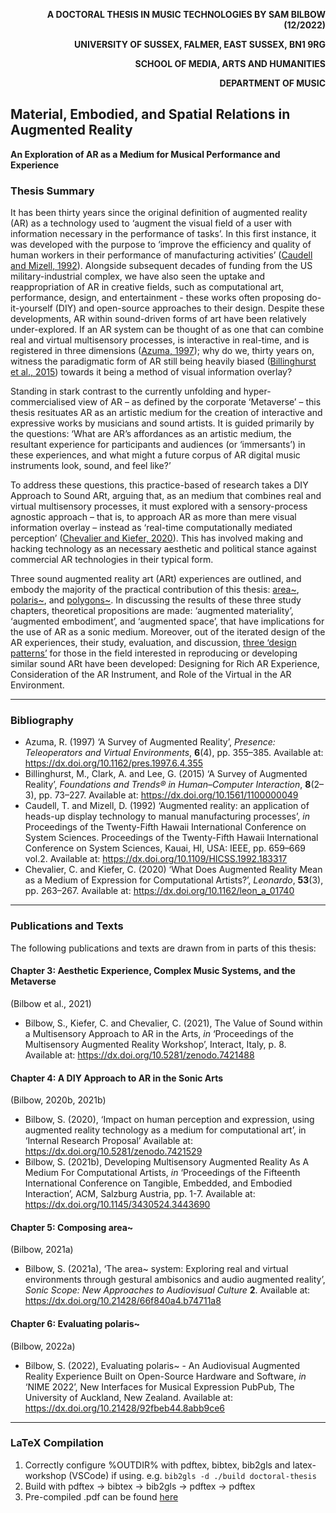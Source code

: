 <div align="right">
<b>

A DOCTORAL THESIS IN MUSIC TECHNOLOGIES BY SAM BILBOW (12/2022)

UNIVERSITY OF SUSSEX, FALMER, EAST SUSSEX, BN1 9RG

SCHOOL OF MEDIA, ARTS AND HUMANITIES

DEPARTMENT OF MUSIC

</b>
</div>

## Material, Embodied, and Spatial Relations in Augmented Reality

**An Exploration of AR as a Medium for Musical Performance and Experience**



### Thesis Summary
It has been thirty years since the original definition of augmented reality (AR) as a technology used to ‘augment the visual field of a user with information necessary in the performance of tasks’. In this first instance, it was developed with the purpose to ‘improve the efficiency and quality of human workers in their performance of manufacturing activities’ ([Caudell and Mizell, 1992](https://dx.doi.org/10.1109/HICSS.1992.183317)). Alongside subsequent decades of funding from the US military-industrial complex, we have also seen the uptake and reappropriation of AR in creative fields, such as computational art, performance, design, and entertainment - these works often proposing do-it-yourself (DIY) and open-source approaches to their design. Despite these developments, AR within sound-driven forms of art have been relatively under-explored. If an AR system can be thought of as one that can combine real and virtual multisensory processes, is interactive in real-time, and is registered in three dimensions ([Azuma, 1997](https://dx.doi.org/10.1162/pres.1997.6.4.355)); why do we, thirty years on, witness the paradigmatic form of AR still being heavily biased ([Billinghurst et al., 2015](https://dx.doi.org/10.1561/1100000049)) towards it being a method of visual information overlay? 

Standing in stark contrast to the currently unfolding and hyper-commercialised view of AR – as defined by the corporate ‘Metaverse’ – this thesis resituates AR as an artistic medium for the creation of interactive and expressive works by musicians and sound artists. It is guided primarily by the questions: ‘What are AR’s affordances as an artistic medium, the resultant experience for participants and audiences (or ‘immersants’) in these experiences, and what might a future corpus of AR digital music instruments look, sound, and feel like?’ 

To address these questions, this practice-based of research takes a DIY Approach to Sound ARt, arguing that, as an medium that combines real and virtual multisensory processes, it must explored with a sensory-process agnostic approach – that is, to approach AR as more than mere visual information overlay – instead as ‘real-time computationally mediated perception’ ([Chevalier and Kiefer, 2020](https://dx.doi.org/10.1162/leon_a_01740)). This has involved making and hacking technology as an necessary aesthetic and political stance against commercial AR technologies in their typical form. 

Three sound augmented reality art (ARt) experiences are outlined, and embody the majority of the practical contribution of this thesis: [area~](https://www.github.com/sambilbow/area), [polaris~](https://www.github.com/sambilbow/polaris), and [polygons~](https://www.github.com/sambilbow/polygons). In discussing the results of these three study chapters, theoretical propositions are made: ‘augmented materiality’, ‘augmented embodiment’, and ‘augmented space’, that have implications for the use of AR as a sonic medium. Moreover, out of the iterated design of the AR experiences, their study, evaluation, and discussion, [three ‘design patterns’](https://sambilbow.github.io/thexrtspace/design-patterns/) for those in the field interested in reproducing or developing similar sound ARt have been developed: Designing for Rich AR Experience, Consideration of the AR Instrument, and Role of the Virtual in the AR Environment.

---
### Bibliography
- Azuma, R. (1997) ‘A Survey of Augmented Reality’, *Presence: Teleoperators and Virtual Environments*, **6**(4), pp. 355–385. Available at: https://dx.doi.org/10.1162/pres.1997.6.4.355
- Billinghurst, M., Clark, A. and Lee, G. (2015) ‘A Survey of Augmented Reality’, *Foundations and Trends® in Human–Computer Interaction*, **8**(2–3), pp. 73–227. Available at: https://dx.doi.org/10.1561/1100000049
- Caudell, T. and Mizell, D. (1992) ‘Augmented reality: an application of heads-up display technology to manual manufacturing processes’, *in* Proceedings of the Twenty-Fifth Hawaii International Conference on System Sciences. Proceedings of the Twenty-Fifth Hawaii International Conference on System Sciences, Kauai, HI, USA: IEEE, pp. 659–669 vol.2. Available at: https://dx.doi.org/10.1109/HICSS.1992.183317
- Chevalier, C. and Kiefer, C. (2020) ‘What Does Augmented Reality Mean as a Medium of Expression for Computational Artists?’, *Leonardo*, **53**(3), pp. 263–267. Available at: https://dx.doi.org/10.1162/leon_a_01740
---
### Publications and Texts
The following publications and texts are drawn from in parts of this thesis: 

#### Chapter 3: Aesthetic Experience, Complex Music Systems, and the Metaverse

(Bilbow et al., 2021) 
- Bilbow, S., Kiefer, C. and Chevalier, C. (2021), The Value of Sound within a Multisensory Approach to AR in the Arts, *in* ‘Proceedings of the Multisensory Augmented Reality Workshop’, Interact, Italy, p. 8. Available at: https://dx.doi.org/10.5281/zenodo.7421488 

#### Chapter 4: A DIY Approach to AR in the Sonic Arts 

(Bilbow, 2020b, 2021b) 
- Bilbow, S. (2020), ‘Impact on human perception and expression, using augmented reality technology as a medium for computational art’, in ‘Internal Research Proposal’ Available at: https://dx.doi.org/10.5281/zenodo.7421529 
- Bilbow, S. (2021b), Developing Multisensory Augmented Reality As A Medium For Computational Artists, *in* ‘Proceedings of the Fifteenth International Conference on Tangible, Embedded, and Embodied Interaction’, ACM, Salzburg Austria, pp. 1-7. Available at: https://dx.doi.org/10.1145/3430524.3443690 

#### Chapter 5: Composing area~ 

(Bilbow, 2021a) 
- Bilbow, S. (2021a), ‘The area~ system: Exploring real and virtual environments through gestural ambisonics and audio augmented reality’, *Sonic Scope: New Approaches to Audiovisual Culture* **2**. Available at: https://dx.doi.org/10.21428/66f840a4.b74711a8 

#### Chapter 6: Evaluating polaris~ 

(Bilbow, 2022a) 
- Bilbow, S. (2022), Evaluating polaris~ - An Audiovisual Augmented Reality Experience Built on Open-Source Hardware and Software, *in* ‘NIME 2022’, New Interfaces for Musical Expression PubPub, The University of Auckland, New Zealand. Available at: https://dx.doi.org/10.21428/92fbeb44.8abb9ce6
---
### LaTeX Compilation
1. Correctly configure %OUTDIR% with pdftex, bibtex, bib2gls and latex-workshop (VSCode) if using. e.g. `bib2gls -d ./build doctoral-thesis`
2. Build with pdftex -> bibtex -> bib2gls -> pdftex -> pdftex
3. Pre-compiled .pdf can be found [here](https://github.com/sambilbow/doctoral-thesis/blob/main/build/doctoral-thesis.pdf)
